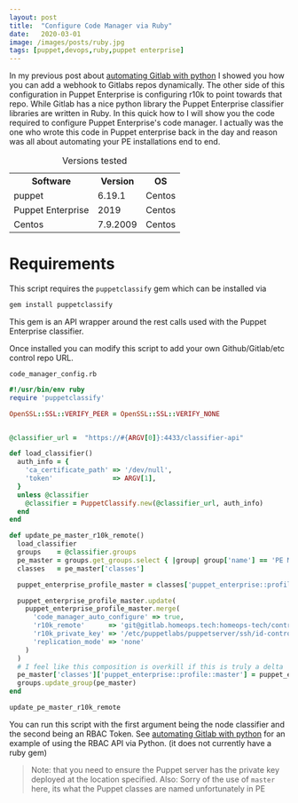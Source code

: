 ```yaml
---
layout: post
title:  "Configure Code Manager via Ruby"
date:   2020-03-01
image: /images/posts/ruby.jpg
tags: [puppet,devops,ruby,puppet enterprise]
---
```


In my previous post about [automating Gitlab with python](http://www.homeops.tech/2020/01/01/Disable-Branch-Protection-Python/) I  showed you how you can add a webhook to Gitlabs repos dynamically. The other side of this configuration in Puppet Enterprise is configuring r10k to point towards that repo. While Gitlab has a nice python library the Puppet Enterprise classifier libraries are written in Ruby. In this quick how to I will show you the code required to configure Puppet Enterprise's
code manager. I actually was the one who wrote this code in Puppet enterprise back in the day and reason was all about automating your PE installations end to end. 

<!--more-->

<table>
    <caption>Versions tested</caption>
    <tbody>
        <tr>
            <th>Software</th>
            <th>Version</th>
            <th>OS</th>
        </tr>
        <tr>
            <td>puppet</td>
            <td>6.19.1</td>
            <td>Centos</td>
        </tr>
        <tr>
            <td>Puppet Enterprise</td>
            <td>2019</td>
            <td>Centos</td>
        </tr>
        <tr>
            <td>Centos</td>
            <td>7.9.2009</td>
            <td>Centos</td>
        </tr>
    </tbody>
</table>

# Requirements

This script requires the `puppetclassify` gem which can be installed via

```ruby
gem install puppetclassify

```

This gem is an API wrapper around the rest calls used with the Puppet Enterprise classifier.

Once installed you can modify this script to add your own Github/Gitlab/etc control repo URL.


  `code_manager_config.rb`
  

```ruby
#!/usr/bin/env ruby
require 'puppetclassify'

OpenSSL::SSL::VERIFY_PEER = OpenSSL::SSL::VERIFY_NONE


@classifier_url =  "https://#{ARGV[0]}:4433/classifier-api"

def load_classifier()
  auth_info = {
    'ca_certificate_path' => '/dev/null',
    'token'               => ARGV[1],
  }
  unless @classifier
    @classifier = PuppetClassify.new(@classifier_url, auth_info)
  end
end

def update_pe_master_r10k_remote()
  load_classifier
  groups    = @classifier.groups
  pe_master = groups.get_groups.select { |group| group['name'] == 'PE Master'}.first
  classes   = pe_master['classes']

  puppet_enterprise_profile_master = classes['puppet_enterprise::profile::master']

  puppet_enterprise_profile_master.update(
    puppet_enterprise_profile_master.merge(
      'code_manager_auto_configure' => true,
      'r10k_remote'      => 'git@gitlab.homeops.tech:homeops-tech/control-repo.git',
      'r10k_private_key' => '/etc/puppetlabs/puppetserver/ssh/id-control_repo.rsa',
      'replication_mode' => 'none'
    )
  )
  # I feel like this composition is overkill if this is truly a delta
  pe_master['classes']['puppet_enterprise::profile::master'] = puppet_enterprise_profile_master
  groups.update_group(pe_master)
end

update_pe_master_r10k_remote

```

You can run this script with the first argument being the node classifier and the second being an RBAC Token. See [automating Gitlab with python](http://www.homeops.tech/2020/01/01/Disable-Branch-Protection-Python/) for an example of using the RBAC API via Python. (it does not currently have a ruby gem)

> Note: that you need to ensure the Puppet server has the private key deployed at the location specified.
> Also: Sorry of the use of `master` here, its what the Puppet classes are named unfortunately in PE
